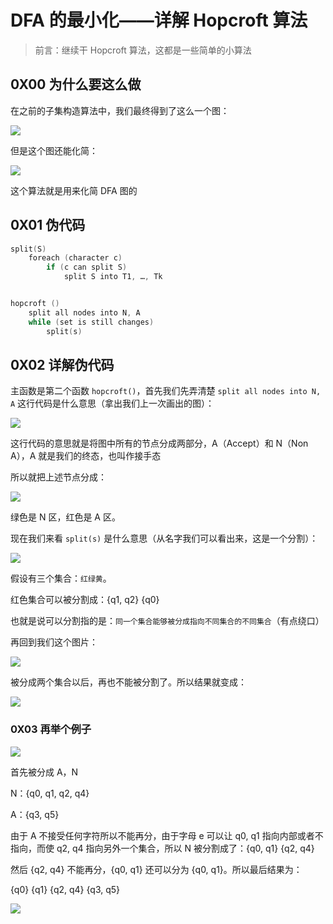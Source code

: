 # DFA 的最小化——详解 Hopcroft 算法





> 前言：继续干 Hopcroft 算法，这都是一些简单的小算法





## 0X00 为什么要这么做



在之前的子集构造算法中，我们最终得到了这么一个图：





![](https://upload-images.jianshu.io/upload_images/15548795-0dc5d83a4a527923.png?imageMogr2/auto-orient/strip|imageView2/2/w/341/format/webp)





但是这个图还能化简：



![](https://upload-images.jianshu.io/upload_images/15548795-c8da24c3de625256.png?imageMogr2/auto-orient/strip%7CimageView2/2/w/1240)



这个算法就是用来化简 DFA 图的



## 0X01 伪代码



```c
split(S)
    foreach (character c)
        if (c can split S)
            split S into T1, …, Tk


hopcroft ()
	split all nodes into N, A
	while (set is still changes)
		split(s)
```



## 0X02 详解伪代码



主函数是第二个函数 `hopcroft()`，首先我们先弄清楚 `split all nodes into N, A` 这行代码是什么意思（拿出我们上一次画出的图）：





![](https://upload-images.jianshu.io/upload_images/15548795-0dc5d83a4a527923.png?imageMogr2/auto-orient/strip|imageView2/2/w/341/format/webp)



这行代码的意思就是将图中所有的节点分成两部分，A（Accept）和 N（Non A），A 就是我们的终态，也叫作接手态



所以就把上述节点分成：

![](https://upload-images.jianshu.io/upload_images/15548795-1f8769b07106988b.png?imageMogr2/auto-orient/strip%7CimageView2/2/w/1240)

绿色是 N 区，红色是 A 区。



现在我们来看 `split(s)` 是什么意思（从名字我们可以看出来，这是一个分割）：



![](https://upload-images.jianshu.io/upload_images/15548795-b8e8dcde8b3b1ed0.png?imageMogr2/auto-orient/strip%7CimageView2/2/w/1240)



假设有三个集合：`红绿黄`。



红色集合可以被分割成：{q1, q2} {q0}



也就是说可以分割指的是：`同一个集合能够被分成指向不同集合的不同集合`（有点绕口）



再回到我们这个图片：

![](https://upload-images.jianshu.io/upload_images/15548795-1f8769b07106988b.png?imageMogr2/auto-orient/strip%7CimageView2/2/w/1240)



被分成两个集合以后，再也不能被分割了。所以结果就变成：



![](https://upload-images.jianshu.io/upload_images/15548795-c8da24c3de625256.png?imageMogr2/auto-orient/strip%7CimageView2/2/w/1240)



### 0X03 再举个例子



![](https://upload-images.jianshu.io/upload_images/15548795-af1ff570a8c8da75.png?imageMogr2/auto-orient/strip%7CimageView2/2/w/1240)



首先被分成 A，N



N：{q0, q1, q2, q4}

A：{q3, q5}



由于 A 不接受任何字符所以不能再分，由于字母 e 可以让 q0, q1 指向内部或者不指向，而使 q2, q4 指向另外一个集合，所以 N 被分割成了：{q0, q1} {q2, q4}





然后 {q2, q4} 不能再分，{q0, q1} 还可以分为 {q0, q1}。所以最后结果为：



{q0} {q1} {q2, q4} {q3, q5}



![](https://upload-images.jianshu.io/upload_images/15548795-5ebc611216658a95.png?imageMogr2/auto-orient/strip%7CimageView2/2/w/1240)